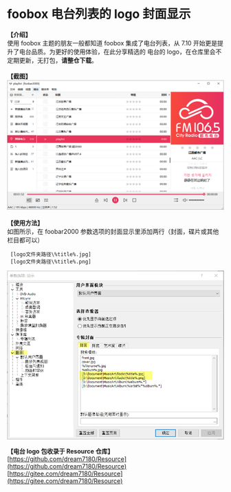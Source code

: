 # foobox 电台列表的 logo 封面显示

**【介绍】**   
使用 foobox 主题的朋友一般都知道 foobox 集成了电台列表，从 7.10 开始更是提升了电台品质。为更好的使用体验，在此分享精选的 电台的 logo，在仓库里会不定期更新，无打包，**请整仓下载**。
\
\
**【截图】**  
<img src="radio.png" width="1165">
\
\
**【使用方法】**  
如图所示，在 foobar2000 参数选项的封面显示里添加两行（封面，碟片或其他栏目都可以）

```
 [logo文件夹路径\%title%.jpg]
 [logo文件夹路径\%title%.png]
```
<img src="settings.png" width="863">
 
**【电台 logo 包收录于 Resource 仓库】**  
[https://github.com/dream7180/Resource](https://github.com/dream7180/Resource) \
[https://gitee.com/dream7180/Resource](https://gitee.com/dream7180/Resource)

